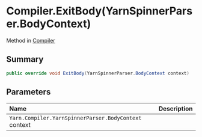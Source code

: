 # Compiler.ExitBody(YarnSpinnerParser.BodyContext)

Method in [Compiler](/api/csharp/yarn.compiler.compiler.md)

## Summary



```csharp
public override void ExitBody(YarnSpinnerParser.BodyContext context)
```

## Parameters

|Name|Description|
|:---|:---|
|`Yarn.Compiler.YarnSpinnerParser.BodyContext` context||

